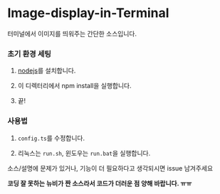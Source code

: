 # Image-display-in-Terminal
터미널에서 이미지를 띄워주는 간단한 소스입니다.
### 초기 환경 세팅
1. [nodejs][nodejslink]를 설치합니다.

[nodejslink]: https://nodejs.org "Node.js 사이트"

2. 이 디렉터리에서 npm install을 실행합니다.

3. 끝!
### 사용법

1. `config.ts`를 수정합니다.

2. 리눅스는 `run.sh`, 윈도우는 `run.bat`을 실행합니다.

소스/설명에 문제가 있거나, 기능이 더 필요하다고 생각되시면 issue 남겨주세요

**코딩 잘 못하는 뉴비가 짠 소스라서 코드가 더러운 점 양해 바랍니다. ㅠㅠ**
